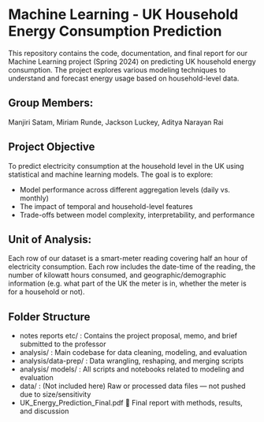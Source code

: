 # Machine Learning - UK Household Energy Consumption Prediction
This repository contains the code, documentation, and final report for our Machine Learning project (Spring 2024) on predicting UK household energy consumption. The project explores various modeling techniques to understand and forecast energy usage based on household-level data.

## Group Members: 
Manjiri Satam, Miriam Runde, Jackson Luckey, Aditya Narayan Rai

## Project Objective
To predict electricity consumption at the household level in the UK using statistical and machine learning models. The goal is to explore:
- Model performance across different aggregation levels (daily vs. monthly)
- The impact of temporal and household-level features
- Trade-offs between model complexity, interpretability, and performance

## Unit of Analysis:
Each row of our dataset is a smart-meter reading covering half an hour of electricity consumption. Each row includes the date-time of the reading, the number of kilowatt hours consumed, and geographic/demographic information (e.g. what part of the UK the meter is in, whether the meter is for a household or not).

## Folder Structure
- notes reports etc/ :	Contains the project proposal, memo, and brief submitted to the professor
- analysis/ :	Main codebase for data cleaning, modeling, and evaluation
- analysis/data-prep/ :	Data wrangling, reshaping, and merging scripts
- analysis/ models/ :	All scripts and notebooks related to modeling and evaluation
- data/ :	(Not included here) Raw or processed data files — not pushed due to size/sensitivity
- UK_Energy_Prediction_Final.pdf	📄 Final report with methods, results, and discussion

